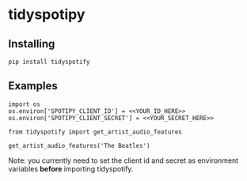 tidyspotipy
===========

Installing
----------

```
pip install tidyspotify
```

Examples
-------

```
import os
os.environ['SPOTIPY_CLIENT_ID'] = <<YOUR_ID_HERE>>
os.environ['SPOTIPY_CLIENT_SECRET'] = <<YOUR_SECRET_HERE>>

from tidyspotify import get_artist_audio_features

get_artist_audio_features('The Beatles')
```

Note: you currently need to set the client id and secret as environment variables **before** importing tidyspotify.
